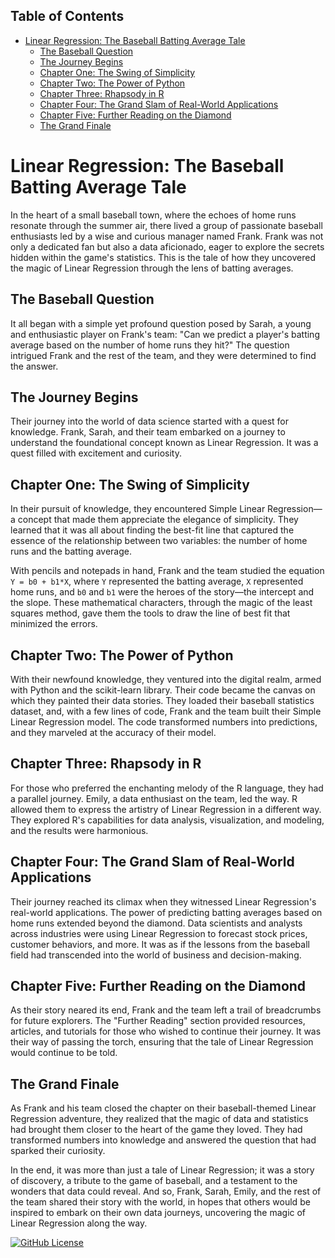 ## Table of Contents

- [Linear Regression: The Baseball Batting Average Tale](#linear-regression-the-baseball-batting-average-tale)
  - [The Baseball Question](#the-baseball-question)
  - [The Journey Begins](#the-journey-begins)
  - [Chapter One: The Swing of Simplicity](#chapter-one-the-swing-of-simplicity)
  - [Chapter Two: The Power of Python](#chapter-two-the-power-of-python)
  - [Chapter Three: Rhapsody in R](#chapter-three-rhapsody-in-r)
  - [Chapter Four: The Grand Slam of Real-World Applications](#chapter-four-the-grand-slam-of-real-world-applications)
  - [Chapter Five: Further Reading on the Diamond](#chapter-five-further-reading-on-the-diamond)
  - [The Grand Finale](#the-grand-finale)


# Linear Regression: The Baseball Batting Average Tale

In the heart of a small baseball town, where the echoes of home runs resonate through the summer air, there lived a group of passionate baseball enthusiasts led by a wise and curious manager named Frank. Frank was not only a dedicated fan but also a data aficionado, eager to explore the secrets hidden within the game's statistics. This is the tale of how they uncovered the magic of Linear Regression through the lens of batting averages.

## The Baseball Question

It all began with a simple yet profound question posed by Sarah, a young and enthusiastic player on Frank's team: "Can we predict a player's batting average based on the number of home runs they hit?" The question intrigued Frank and the rest of the team, and they were determined to find the answer.

## The Journey Begins

Their journey into the world of data science started with a quest for knowledge. Frank, Sarah, and their team embarked on a journey to understand the foundational concept known as Linear Regression. It was a quest filled with excitement and curiosity.

## Chapter One: The Swing of Simplicity

In their pursuit of knowledge, they encountered Simple Linear Regression—a concept that made them appreciate the elegance of simplicity. They learned that it was all about finding the best-fit line that captured the essence of the relationship between two variables: the number of home runs and the batting average.

With pencils and notepads in hand, Frank and the team studied the equation `Y = b0 + b1*X`, where `Y` represented the batting average, `X` represented home runs, and `b0` and `b1` were the heroes of the story—the intercept and the slope. These mathematical characters, through the magic of the least squares method, gave them the tools to draw the line of best fit that minimized the errors.

## Chapter Two: The Power of Python

With their newfound knowledge, they ventured into the digital realm, armed with Python and the scikit-learn library. Their code became the canvas on which they painted their data stories. They loaded their baseball statistics dataset, and, with a few lines of code, Frank and the team built their Simple Linear Regression model. The code transformed numbers into predictions, and they marveled at the accuracy of their model.

## Chapter Three: Rhapsody in R

For those who preferred the enchanting melody of the R language, they had a parallel journey. Emily, a data enthusiast on the team, led the way. R allowed them to express the artistry of Linear Regression in a different way. They explored R's capabilities for data analysis, visualization, and modeling, and the results were harmonious.

## Chapter Four: The Grand Slam of Real-World Applications

Their journey reached its climax when they witnessed Linear Regression's real-world applications. The power of predicting batting averages based on home runs extended beyond the diamond. Data scientists and analysts across industries were using Linear Regression to forecast stock prices, customer behaviors, and more. It was as if the lessons from the baseball field had transcended into the world of business and decision-making.

## Chapter Five: Further Reading on the Diamond

As their story neared its end, Frank and the team left a trail of breadcrumbs for future explorers. The "Further Reading" section provided resources, articles, and tutorials for those who wished to continue their journey. It was their way of passing the torch, ensuring that the tale of Linear Regression would continue to be told.

## The Grand Finale

As Frank and his team closed the chapter on their baseball-themed Linear Regression adventure, they realized that the magic of data and statistics had brought them closer to the heart of the game they loved. They had transformed numbers into knowledge and answered the question that had sparked their curiosity.

In the end, it was more than just a tale of Linear Regression; it was a story of discovery, a tribute to the game of baseball, and a testament to the wonders that data could reveal. And so, Frank, Sarah, Emily, and the rest of the team shared their story with the world, in hopes that others would be inspired to embark on their own data journeys, uncovering the magic of Linear Regression along the way.

[![GitHub License](https://img.shields.io/badge/license-MIT-blue.svg)](LICENSE)

